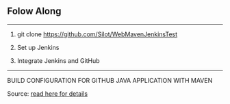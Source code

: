 ## Folow Along

---------------------

1) git clone https://github.com/Silot/WebMavenJenkinsTest

2) Set up Jenkins

3) Integrate Jenkins and GitHub 

-----------------------

BUILD CONFIGURATION FOR GITHUB JAVA APPLICATION WITH MAVEN

Source:
[read here for details](http://www.bogotobogo.com/DevOps/Jenkins/Jenkins_GitHub_Java_Application_Project_Build_Configuration_Maven.php)
